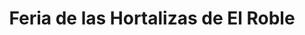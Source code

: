 ---
title: "Feria de las Hortalizas de El Roble"
url: /ciudad-guayana-san-felix/feria-de-las-hortalizas-de-el-roble/
shop: Gemüse & Obst
---